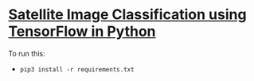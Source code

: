 # [Satellite Image Classification using TensorFlow in Python]()

To run this:
- `pip3 install -r requirements.txt`